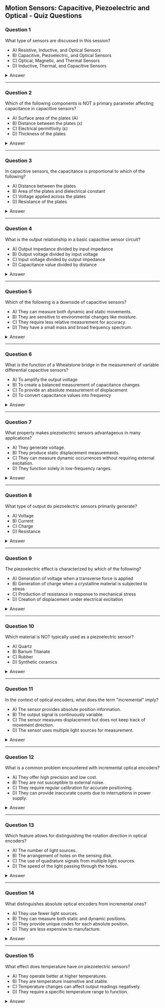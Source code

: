 
## Motion Sensors: Capacitive, Piezoelectric and Optical - Quiz Questions

### Question 1
What type of sensors are discussed in this session?
- A) Resistive, Inductive, and Optical Sensors
- B) Capacitive, Piezoelectric, and Optical Sensors 
- C) Optical, Magnetic, and Thermal Sensors
- D) Inductive, Thermal, and Capacitive Sensors

<details>
<summary>Answer</summary>
B) Capacitive, Piezoelectric, and Optical Sensors
</details>

---

### Question 2
Which of the following components is NOT a primary parameter affecting capacitance in capacitive sensors?
- A) Surface area of the plates (A)
- B) Distance between the plates (x)
- C) Electrical permittivity (ε)
- D) Thickness of the plates

<details>
<summary>Answer</summary>
D) Thickness of the plates
</details>

---

### Question 3
In capacitive sensors, the capacitance is proportional to which of the following?
- A) Distance between the plates 
- B) Area of the plates and dielectrical constant
- C) Voltage applied across the plates
- D) Resistance of the plates

<details>
<summary>Answer</summary>
B) Area of the plates and dielectrical constant
</details>

---

### Question 4
What is the output relationship in a basic capacitive sensor circuit?
- A) Output impedance divided by input impedance
- B) Output voltage divided by input voltage
- C) Input voltage divided by output impedance
- D) Capacitance value divided by distance

<details>
<summary>Answer</summary>
A) Output impedance divided by input impedance
</details>

---

### Question 5
Which of the following is a downside of capacitive sensors?
- A) They can measure both dynamic and static movements.
- B) They are sensitive to environmental changes like moisture.
- C) They require less relative measurement for accuracy.
- D) They have a small mass and broad frequency spectrum.

<details>
<summary>Answer</summary>
B) They are sensitive to environmental changes like moisture.
</details>

---

### Question 6
What is the function of a Wheatstone bridge in the measurement of variable differential capacitive sensors?
- A) To amplify the output voltage
- B) To create a balanced measurement of capacitance changes
- C) To provide an absolute measurement of displacement
- D) To convert capacitance values into frequency

<details>
<summary>Answer</summary>
B) To create a balanced measurement of capacitance changes
</details>

---

### Question 7
What property makes piezoelectric sensors advantageous in many applications?
- A) They generate voltage.
- B) They produce static displacement measurements.
- C) They can measure dynamic occurrences without requiring external excitation.
- D) They function solely in low-frequency ranges.

<details>
<summary>Answer</summary>
C) They can measure dynamic occurrences without requiring external excitation.
</details>

---

### Question 8
What type of output do piezoelectric sensors primarily generate?
- A) Voltage
- B) Current
- C) Charge
- D) Resistance

<details>
<summary>Answer</summary>
C) Charge
</details>

---

### Question 9
The piezoelectric effect is characterized by which of the following?
- A) Generation of voltage when a transverse force is applied
- B) Generation of charge when a crystalline material is subjected to stress
- C) Production of resistance in response to mechanical stress
- D) Creation of displacement under electrical excitation

<details>
<summary>Answer</summary>
B) Generation of charge when a crystalline material is subjected to stress
</details>

---

### Question 10
Which material is NOT typically used as a piezoelectric sensor?
- A) Quartz
- B) Barium Titanate
- C) Rubber
- D) Synthetic ceramics

<details>
<summary>Answer</summary>
C) Rubber
</details>

---

### Question 11
In the context of optical encoders, what does the term "incremental" imply?
- A) The sensor provides absolute position information.
- B) The output signal is continuously variable.
- C) The sensor measures displacement but does not keep track of movement direction.
- D) The sensor uses multiple light sources for measurement.

<details>
<summary>Answer</summary>
C) The sensor measures displacement but does not keep track of movement direction.
</details>

---

### Question 12
What is a common problem encountered with incremental optical encoders?
- A) They offer high precision and low cost.
- B) They are not susceptible to external noise.
- C) They require regular calibration for accurate positioning.
- D) They can provide inaccurate counts due to interruptions in power supply.

<details>
<summary>Answer</summary>
D) They can provide inaccurate counts due to interruptions in power supply.
</details>

---

### Question 13
Which feature allows for distinguishing the rotation direction in optical encoders?
- A) The number of light sources.
- B) The arrangement of holes on the sensing disk.
- C) The use of quadrature signals from multiple light sources.
- D) The speed of the light passing through the holes.

<details>
<summary>Answer</summary>
C) The use of quadrature signals from multiple light sources.
</details>

---

### Question 14
What distinguishes absolute optical encoders from incremental ones?
- A) They use fewer light sources.
- B) They can measure both static and dynamic positions.
- C) They provide unique codes for each absolute position.
- D) They are less expensive to manufacture.

<details>
<summary>Answer</summary>
C) They provide unique codes for each absolute position.
</details>

---

### Question 15
What effect does temperature have on piezoelectric sensors?
- A) They operate better at higher temperatures.
- B) They are temperature insensitive and stable.
- C) Temperature changes can affect output readings negatively.
- D) They require a specific temperature range to function.

<details>
<summary>Answer</summary>
C) Temperature changes can affect output readings negatively.
</details>

